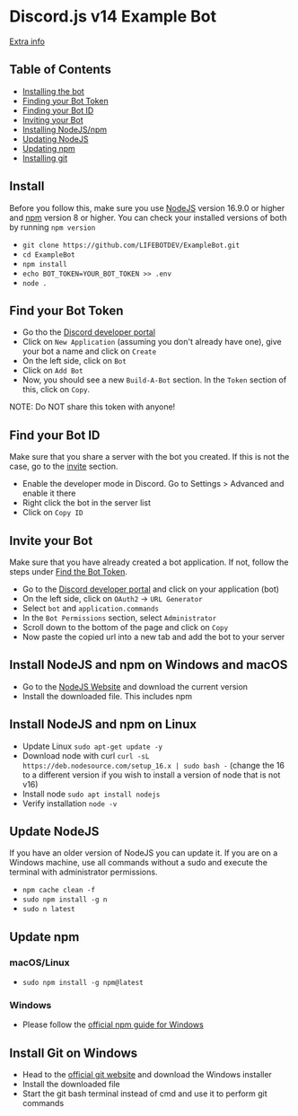 # Discord.js v14 Example Bot

[Extra info](https://github.com/LIFEBOTDEV/ExampleBot/releases/latest)

## Table of Contents

- [Installing the bot](#install)
- [Finding your Bot Token](#find-your-bot-token)
- [Finding your Bot ID](#find-your-bot-id)
- [Inviting your Bot](#invite-your-bot)
- [Installing NodeJS/npm](#install-nodejs-and-npm-on-windows-and-macos)
- [Updating NodeJS](#update-nodejs)
- [Updating npm](#update-npm)
- [Installing git](#install-git-on-windows)

## Install

Before you follow this, make sure you use [NodeJS](#install-nodejs-and-npm) version 16.9.0 or higher and [npm](#install-nodejs-and-npm) version 8 or higher. You can check your installed versions of both by running `npm version`

- `git clone https://github.com/LIFEBOTDEV/ExampleBot.git`
- `cd ExampleBot`
- `npm install`
- `echo BOT_TOKEN=YOUR_BOT_TOKEN >> .env`
- `node .`

## Find your Bot Token

- Go tho the [Discord developer portal](https://discord.com/developers/applications)
- Click on `New Application` (assuming you don't already have one), give your bot a name and click on `Create`
- On the left side, click on `Bot`
- Click on `Add Bot`
- Now, you should see a new `Build-A-Bot` section. In the `Token` section of this, click on `Copy`.

NOTE: Do NOT share this token with anyone!

## Find your Bot ID

Make sure that you share a server with the bot you created. If this is not the case, go to the [invite](#invite-your-bot) section.

- Enable the developer mode in Discord. Go to Settings > Advanced and enable it there
- Right click the bot in the server list
- Click on `Copy ID`

## Invite your Bot

Make sure that you have already created a bot application. If not, follow the steps under [Find the Bot Token](#find-your-bot-token).

- Go to the [Discord developer portal](https://discord.com/developers/applications) and click on your application (bot)
- On the left side, click on `OAuth2` -> `URL Generator`
- Select `bot` and `application.commands`
- In the `Bot Permissions` section, select `Administrator`
- Scroll down to the bottom of the page and click on `Copy`
- Now paste the copied url into a new tab and add the bot to your server

## Install NodeJS and npm on Windows and macOS

- Go to the [NodeJS Website](https://nodejs.org/en/) and download the current version
- Install the downloaded file. This includes npm

## Install NodeJS and npm on Linux

- Update Linux
  `sudo apt-get update -y`
- Download node with curl
  `curl -sL https://deb.nodesource.com/setup_16.x | sudo bash -`
  (change the 16 to a different version if you wish to install a version of node that is not v16)
- Install node
  `sudo apt install nodejs`
- Verify installation
  `node -v`

## Update NodeJS

If you have an older version of NodeJS you can update it. If you are on a Windows machine, use all commands without a sudo and execute the terminal with administrator permissions.

- `npm cache clean -f`
- `sudo npm install -g n`
- `sudo n latest`

## Update npm

### macOS/Linux

- `sudo npm install -g npm@latest`

### Windows

- Please follow the [official npm guide for Windows](https://docs.npmjs.com/try-the-latest-stable-version-of-npm#upgrading-on-windows)

## Install Git on Windows

- Head to the [official git website](https://git-scm.com/download/win) and download the Windows installer
- Install the downloaded file
- Start the git bash terminal instead of cmd and use it to perform git commands
